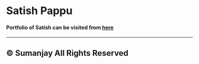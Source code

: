 # Satish Pappu
#### Portfolio of Satish can be visited from [here](http://sumanjay.ooo/satish)


----
© Sumanjay
All Rights Reserved
----



